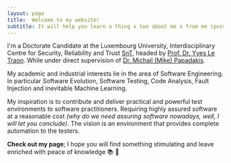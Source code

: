 ```yaml
---
layout: page
title:  Welcome to my website!
subtitle: It will help you learn a thing ∨ two about me ∧ from me (possibly)
---
```


I'm a Doctorate Candidate at the Luxembourg University, Interdisciplinary Centre for Security, Reliability and Trust [SnT](https://wwwfr.uni.lu/snt), headed by [Prof. Dr. Yves Le Traon](https://wwwfr.uni.lu/snt/people/yves_le_traon). While under direct supervision of [Dr. Michail (Mike) Papadakis](https://mpapad.github.io/).

My academic and industrial interests lie in the area of Software Engineering. In particular Software Evolution, Software Testing, Code Analysis, Fault Injection and inevitable Machine Learning.

My inspiration is to contribute and deliver practical and powerful test environments to software practitioners. Requiring highly assured software at a reasonable cost _(why do we need assuring software nowadays, well, I will let you conclude)_. The vision is an environment that provides complete automation to the testers. 

**Check out my page**; I hope you will find something stimulating and leave enriched with peace of knowledge :books:  :evergreen_tree: 
